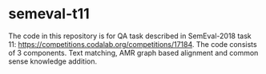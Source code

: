 # semeval-t11

The code in this repository is for QA task described in SemEval-2018 task 11: https://competitions.codalab.org/competitions/17184.
The code consists of 3 components. Text matching, AMR graph based alignment and common sense knowledge addition.
